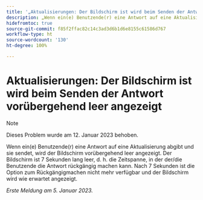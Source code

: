 ```yaml
---
title: '„Aktualisierungen: Der Bildschirm ist wird beim Senden der Antwort vorübergehend leer angezeigt“'
description: „Wenn ein(e) Benutzende(r) eine Antwort auf eine Aktualisierung abgibt und sie sendet, wird der Bildschirm vorübergehend leer angezeigt. Der Bildschirm ist 7 Sekunden lang leer, d. h. die Zeitspanne, in der der/die Benutzende die Antwort rückgängig machen kann. Nach 7 Sekunden ist die Option zum Rückgängigmachen nicht mehr verfügbar und der Bildschirm wird wie erwartet angezeigt.“
hidefromtoc: true
source-git-commit: f85f2ffac82c14c3ad3d6b1d6e8155c61586d767
workflow-type: ht
source-wordcount: '130'
ht-degree: 100%

---
```



# Aktualisierungen: Der Bildschirm ist wird beim Senden der Antwort vorübergehend leer angezeigt

>[!NOTE]
>
>Dieses Problem wurde am 12. Januar 2023 behoben.

Wenn ein(e) Benutzende(r) eine Antwort auf eine Aktualisierung abgibt und sie sendet, wird der Bildschirm vorübergehend leer angezeigt. Der Bildschirm ist 7 Sekunden lang leer, d. h. die Zeitspanne, in der der/die Benutzende die Antwort rückgängig machen kann. Nach 7 Sekunden ist die Option zum Rückgängigmachen nicht mehr verfügbar und der Bildschirm wird wie erwartet angezeigt.

_Erste Meldung am 5. Januar 2023._


